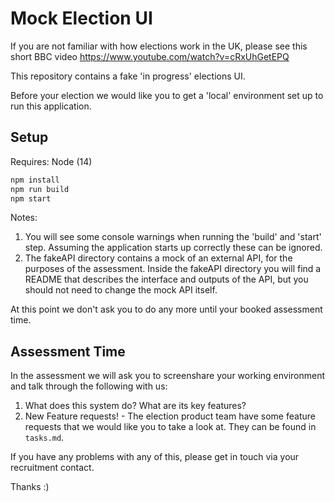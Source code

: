# Mock Election UI

If you are not familiar with how elections work in the UK, please see this short BBC video https://www.youtube.com/watch?v=cRxUhGetEPQ

This repository contains a fake 'in progress' elections UI.

Before your election we would like you to get a 'local' environment set up to run this application.

Setup
---

Requires: Node (14)

```javascript
npm install
npm run build
npm start
```

Notes:
1) You will see some console warnings when running the 'build' and 'start' step. Assuming the application starts up correctly these can be ignored.
2) The fakeAPI directory contains a mock of an external API, for the purposes of the assessment. Inside the fakeAPI directory you will find a README that describes the interface and outputs of the API, but you should not need to change the mock API itself.

At this point we don't ask you to do any more until your booked assessment time.

Assessment Time
---

In the assessment we will ask you to screenshare your working environment and talk through the following with us:

1) What does this system do? What are its key features?
2) New Feature requests! - The election product team have some feature requests that we would like you to take a look at. They can be found in `tasks.md`.

If you have any problems with any of this, please get in touch via your recruitment contact.

Thanks :) 



